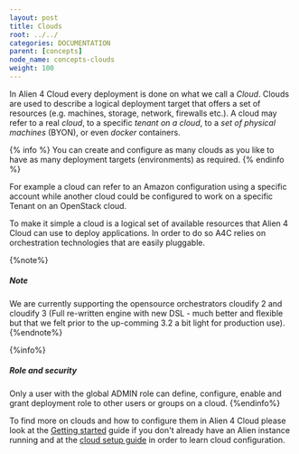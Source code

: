 ```yaml
---
layout: post
title: Clouds
root: ../../
categories: DOCUMENTATION
parent: [concepts]
node_name: concepts-clouds
weight: 100
---
```


In Alien 4 Cloud every deployment is done on what we call a *Cloud*. Clouds are used to describe a logical deployment target that offers a set of resources (e.g. machines, storage, network, firewalls etc.). A cloud may refer to a real _cloud_, to a specific _tenant on a cloud_, to a _set of physical machines_ (BYON), or even _docker_ containers.

{% info %}
You can create and configure as many clouds as you like to have as many deployment targets (environments) as required.
{% endinfo %}

For example a cloud can refer to an Amazon configuration using a specific account while another cloud could be configured to work on a specific Tenant on an OpenStack cloud.

To make it simple a cloud is a logical set of available resources that Alien 4 Cloud can use to deploy applications. In order to do so A4C relies on orchestration technologies that are easily pluggable.

{%note%}
<h5>Note</h5>
We are currently supporting the opensource orchestrators cloudify 2 and cloudify 3 (Full re-written engine with new DSL - much better and flexible but that we felt prior to the up-comming 3.2 a bit light for production use).
{%endnote%}

{%info%}
<h5>Role and security</h5>
Only a user with the global ADMIN role can define, configure, enable and grant deployment role to other users or groups on a cloud.
{%endinfo%}

To find more on clouds and how to configure them in Alien 4 Cloud please look at the [Getting started](deadlink) guide if you don't already have an Alien instance running and at the [cloud setup guide](deadlink) in order to learn cloud configuration.
